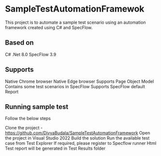 # SampleTestAutomationFramewok
This project is to automate a sample test scenario using an automation framework created using C# and SpecFlow.

## Based on
C#
.Net 8.0
SpecFlow 3.9

## Supports
Native Chrome browser
Native Edge browser
Supports Page Object Model
Contains some test scenarios in SpecFlow
Supports SpecFlow default Report

## Running sample test
Follow the below steps

Clone the project - https://github.com/DivyaBudala/SampleTestAutomationFramework
Open the project in Visual Studio 2022
Build the solution
Run the available test case from Test Explorer
If required, please register to Specflow runner
Html Test report will be generated in Test Results folder
